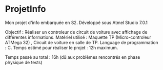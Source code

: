 # ProjetInfo
Mon projet d'info embarquée en S2.
Développé sous Atmel Studio 7.0.1

Objectif : Réaliser un controleur de circuit de voiture avec affichage de différentes informations.
Matériel utilisé : Maquette TP (Micro-controleur ATMega 32) , Circuit de voiture en salle de TP.
Language de programmation : C.
Temps estimé pour réaliser le projet : 12h maximum.

Temps passé au total : 16h (dû aux problèmes rencontrés en phase physique de tests)
